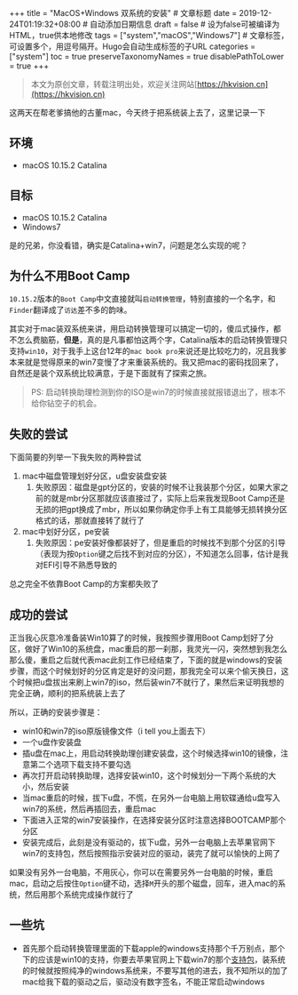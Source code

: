 +++
title = "MacOS+Windows 双系统的安装"  # 文章标题
date = 2019-12-24T01:19:32+08:00  # 自动添加日期信息
draft = false  # 设为false可被编译为HTML，true供本地修改
tags = ["system","macOS","Windows7"]  # 文章标签，可设置多个，用逗号隔开。Hugo会自动生成标签的子URL
categories = ["system"]
toc = true
preserveTaxonomyNames = true
disablePathToLower = true
+++

> 本文为原创文章，转载注明出处，欢迎关注网站[https://hkvision.cn](https://hkvision.cn)

这两天在帮老爹搞他的古董mac，今天终于把系统装上去了，这里记录一下

## 环境
- macOS 10.15.2 Catalina

## 目标
- macOS 10.15.2 Catalina
- Windows7

是的兄弟，你没看错，确实是Catalina+win7，问题是怎么实现的呢？

## 为什么不用Boot Camp
`10.15.2`版本的`Boot Camp`中文直接就叫`启动转换管理`，特别直接的一个名字，和`Finder`翻译成了`访达`差不多的韵味。

其实对于mac装双系统来讲，用启动转换管理可以搞定一切的，傻瓜式操作，都不怎么费脑筋，**但是**，真的是凡事都怕这两个字，Catalina版本的启动转换管理只支持`win10`，对于我手上这台12年的`mac book pro`来说还是比较吃力的，况且我爹本来就是觉得原来的win7变慢了才来重装系统的。我又把mac的密码找回来了，自然还是装个双系统比较满意，于是下面就有了探索之旅。

> PS: 启动转换助理检测到你的ISO是win7的时候直接就报错退出了，根本不给你钻空子的机会。

## 失败的尝试
下面简要的列举一下我失败的两种尝试

1. mac中磁盘管理划好分区，u盘安装盘安装
   1. 失败原因：磁盘是gpt分区的，安装的时候不让我装那个分区，如果大家之前的就是mbr分区那就应该直接过了，实际上后来我发现Boot Camp还是无损的把gpt换成了mbr，所以如果你确定你手上有工具能够无损转换分区格式的话，那就直接转了就行了
2. mac中划好分区，pe安装
   1. 失败原因：pe安装好像都装好了，但是重启的时候找不到那个分区的引导（表现为按`Option`键之后找不到对应的分区），不知道怎么回事，估计是我对EFI引导不熟悉导致的

总之完全不依靠Boot Camp的方案都失败了

## 成功的尝试
正当我心灰意冷准备装Win10算了的时候，我按照步骤用Boot Camp划好了分区，做好了Win10的系统盘，mac重启的那一刹那，我灵光一闪，突然想到我怎么那么傻，重启之后就代表mac此刻工作已经结束了，下面的就是windows的安装步骤，而这个时候划好的分区肯定是好的没问题，那我完全可以来个偷天换日，这个时候把u盘拔出来刷上win7的iso，然后装win7不就行了，果然后来证明我想的完全正确，顺利的把系统装上去了

所以，正确的安装步骤是：

- win10和win7的iso原版镜像文件（i tell you上面去下）
- 一个u盘作安装盘
- 插u盘在mac上，用启动转换助理创建安装盘，这个时候选择win10的镜像，注意第二个选项下载支持不要勾选
- 再次打开启动转换助理，选择安装win10，这个时候划分一下两个系统的大小，然后安装
- 当mac重启的时候，拔下u盘，不慌，在另外一台电脑上用软碟通给u盘写入win7的系统，然后再插回去，重启mac
- 下面进入正常的win7安装操作，在选择安装分区时注意选择BOOTCAMP那个分区
- 安装完成后，此刻是没有驱动的，拔下u盘，另外一台电脑上去苹果官网下win7的支持包，然后按照指示安装对应的驱动，装完了就可以愉快的上网了

如果没有另外一台电脑，不用灰心，你可以在需要另外一台电脑的时候，重启mac，启动之后按住`Option`键不动，选择`M`开头的那个磁盘，回车，进入mac的系统，然后用那个系统完成操作就行了

## 一些坑
- 首先那个启动转换管理里面的下载apple的windows支持那个千万别点，那个下的应该是win10的支持，你要去苹果官网上下载win7的那个[支持包](https://support.apple.com/kb/DL1638?viewlocale=zh_CN&locale=zh_CN)，装系统的时候就按照纯净的windows系统来，不要写其他的进去，我不知所以的加了mac给我下载的驱动之后，驱动没有数字签名，不能正常启动windows